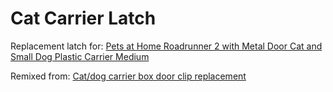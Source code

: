 # Cat Carrier Latch

Replacement latch for: [Pets at Home Roadrunner 2 with Metal Door Cat and Small Dog Plastic Carrier Medium](https://www.petsathome.com/shop/en/pets/roadrunner-2-with-metal-door-cat-and-small-dog-plastic-carrier)

Remixed from: [Cat/dog carrier box door clip replacement](https://www.printables.com/model/230982-catdog-carrier-box-door-clip-replacement)